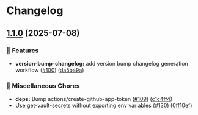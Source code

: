 # Changelog

## [1.1.0](https://github.com/grafana/plugin-ci-workflows/compare/plugins-version-bump-changelog/v1.0.0...plugins-version-bump-changelog/v1.1.0) (2025-07-08)


### 🎉 Features

* **version-bump-changelog:** add version bump changelog generation workflow ([#100](https://github.com/grafana/plugin-ci-workflows/issues/100)) ([da5ba9a](https://github.com/grafana/plugin-ci-workflows/commit/da5ba9a2b2bec79b6c4a961ac0f0059e1dbd45ff))


### 🔧 Miscellaneous Chores

* **deps:** Bump actions/create-github-app-token ([#109](https://github.com/grafana/plugin-ci-workflows/issues/109)) ([c1c4ff4](https://github.com/grafana/plugin-ci-workflows/commit/c1c4ff445753308badcd6c1faefa8b9a6d158243))
* Use get-vault-secrets without exporting env variables ([#130](https://github.com/grafana/plugin-ci-workflows/issues/130)) ([0ff10ef](https://github.com/grafana/plugin-ci-workflows/commit/0ff10ef11ee73912d45684a3820acdce88dd20ee))
